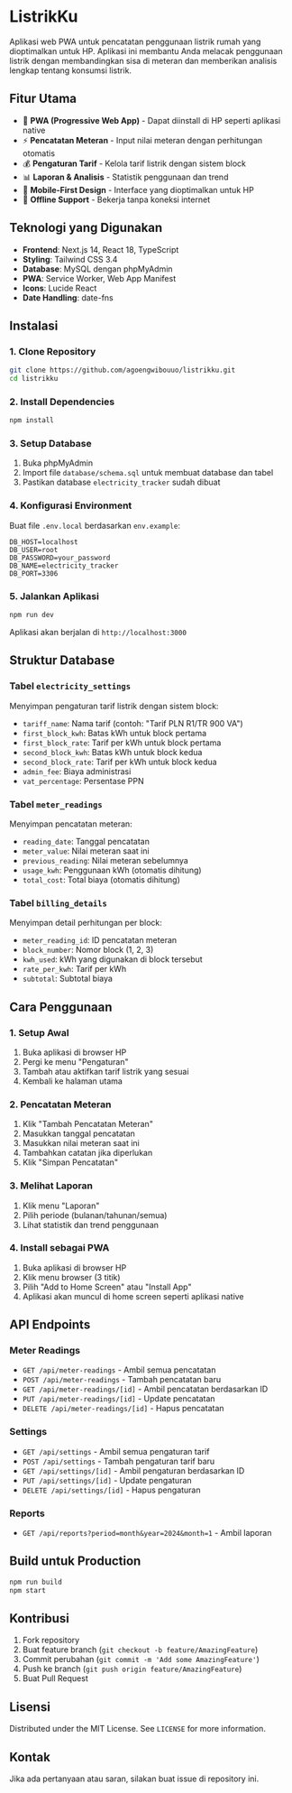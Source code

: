 # ListrikKu

Aplikasi web PWA untuk pencatatan penggunaan listrik rumah yang dioptimalkan untuk HP. Aplikasi ini membantu Anda melacak penggunaan listrik dengan membandingkan sisa di meteran dan memberikan analisis lengkap tentang konsumsi listrik.

## Fitur Utama

- 📱 **PWA (Progressive Web App)** - Dapat diinstall di HP seperti aplikasi native
- ⚡ **Pencatatan Meteran** - Input nilai meteran dengan perhitungan otomatis
- 💰 **Pengaturan Tarif** - Kelola tarif listrik dengan sistem block
- 📊 **Laporan & Analisis** - Statistik penggunaan dan trend
- 🎨 **Mobile-First Design** - Interface yang dioptimalkan untuk HP
- 💾 **Offline Support** - Bekerja tanpa koneksi internet

## Teknologi yang Digunakan

- **Frontend**: Next.js 14, React 18, TypeScript
- **Styling**: Tailwind CSS 3.4
- **Database**: MySQL dengan phpMyAdmin
- **PWA**: Service Worker, Web App Manifest
- **Icons**: Lucide React
- **Date Handling**: date-fns

## Instalasi

### 1. Clone Repository
```bash
git clone https://github.com/agoengwibouuo/listrikku.git
cd listrikku
```

### 2. Install Dependencies
```bash
npm install
```

### 3. Setup Database
1. Buka phpMyAdmin
2. Import file `database/schema.sql` untuk membuat database dan tabel
3. Pastikan database `electricity_tracker` sudah dibuat

### 4. Konfigurasi Environment
Buat file `.env.local` berdasarkan `env.example`:
```env
DB_HOST=localhost
DB_USER=root
DB_PASSWORD=your_password
DB_NAME=electricity_tracker
DB_PORT=3306
```

### 5. Jalankan Aplikasi
```bash
npm run dev
```

Aplikasi akan berjalan di `http://localhost:3000`

## Struktur Database

### Tabel `electricity_settings`
Menyimpan pengaturan tarif listrik dengan sistem block:
- `tariff_name`: Nama tarif (contoh: "Tarif PLN R1/TR 900 VA")
- `first_block_kwh`: Batas kWh untuk block pertama
- `first_block_rate`: Tarif per kWh untuk block pertama
- `second_block_kwh`: Batas kWh untuk block kedua
- `second_block_rate`: Tarif per kWh untuk block kedua
- `admin_fee`: Biaya administrasi
- `vat_percentage`: Persentase PPN

### Tabel `meter_readings`
Menyimpan pencatatan meteran:
- `reading_date`: Tanggal pencatatan
- `meter_value`: Nilai meteran saat ini
- `previous_reading`: Nilai meteran sebelumnya
- `usage_kwh`: Penggunaan kWh (otomatis dihitung)
- `total_cost`: Total biaya (otomatis dihitung)

### Tabel `billing_details`
Menyimpan detail perhitungan per block:
- `meter_reading_id`: ID pencatatan meteran
- `block_number`: Nomor block (1, 2, 3)
- `kwh_used`: kWh yang digunakan di block tersebut
- `rate_per_kwh`: Tarif per kWh
- `subtotal`: Subtotal biaya

## Cara Penggunaan

### 1. Setup Awal
1. Buka aplikasi di browser HP
2. Pergi ke menu "Pengaturan"
3. Tambah atau aktifkan tarif listrik yang sesuai
4. Kembali ke halaman utama

### 2. Pencatatan Meteran
1. Klik "Tambah Pencatatan Meteran"
2. Masukkan tanggal pencatatan
3. Masukkan nilai meteran saat ini
4. Tambahkan catatan jika diperlukan
5. Klik "Simpan Pencatatan"

### 3. Melihat Laporan
1. Klik menu "Laporan"
2. Pilih periode (bulanan/tahunan/semua)
3. Lihat statistik dan trend penggunaan

### 4. Install sebagai PWA
1. Buka aplikasi di browser HP
2. Klik menu browser (3 titik)
3. Pilih "Add to Home Screen" atau "Install App"
4. Aplikasi akan muncul di home screen seperti aplikasi native

## API Endpoints

### Meter Readings
- `GET /api/meter-readings` - Ambil semua pencatatan
- `POST /api/meter-readings` - Tambah pencatatan baru
- `GET /api/meter-readings/[id]` - Ambil pencatatan berdasarkan ID
- `PUT /api/meter-readings/[id]` - Update pencatatan
- `DELETE /api/meter-readings/[id]` - Hapus pencatatan

### Settings
- `GET /api/settings` - Ambil semua pengaturan tarif
- `POST /api/settings` - Tambah pengaturan tarif baru
- `GET /api/settings/[id]` - Ambil pengaturan berdasarkan ID
- `PUT /api/settings/[id]` - Update pengaturan
- `DELETE /api/settings/[id]` - Hapus pengaturan

### Reports
- `GET /api/reports?period=month&year=2024&month=1` - Ambil laporan

## Build untuk Production

```bash
npm run build
npm start
```

## Kontribusi

1. Fork repository
2. Buat feature branch (`git checkout -b feature/AmazingFeature`)
3. Commit perubahan (`git commit -m 'Add some AmazingFeature'`)
4. Push ke branch (`git push origin feature/AmazingFeature`)
5. Buat Pull Request

## Lisensi

Distributed under the MIT License. See `LICENSE` for more information.

## Kontak

Jika ada pertanyaan atau saran, silakan buat issue di repository ini.
